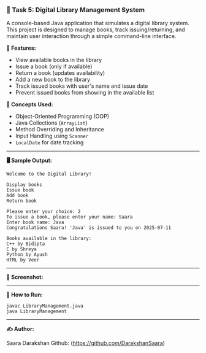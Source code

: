 ### 🔹 Task 5: Digital Library Management System

A console-based Java application that simulates a digital library system. This project is designed to manage books, track issuing/returning, and maintain user interaction through a simple command-line interface.

**📌 Features:**
- View available books in the library
- Issue a book (only if available)
- Return a book (updates availability)
- Add a new book to the library
- Track issued books with user's name and issue date
- Prevent issued books from showing in the available list

**🧠 Concepts Used:**
- Object-Oriented Programming (OOP)
- Java Collections (`ArrayList`)
- Method Overriding and Inheritance
- Input Handling using `Scanner`
- `LocalDate` for date tracking

---

**🖥️ Sample Output:**

```
Welcome to the Digital Library!

Display books
Issue book
Add book
Return book

Please enter your choice: 2
To issue a book, please enter your name: Saara
Enter book name: Java
Congratulations Saara! 'Java' is issued to you on 2025-07-11

Books available in the library:
C++ by Bidipta
C by Shreya
Python by Ayush
HTML by Veer
```

---

**📸 Screenshot:**  

---

**🔧 How to Run:**

```
javac LibraryManagement.java
java LibraryManagement
```

---

**✍️ Author:**

Saara Darakshan
Github: (https://github.com/DarakshanSaara)
